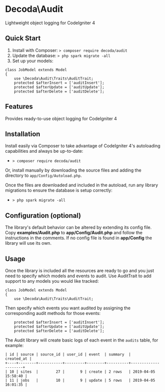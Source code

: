 # Decoda\Audit
Lightweight object logging for CodeIgniter 4

## Quick Start

1. Install with Composer: `> composer require decoda/audit`
2. Update the database: `> php spark migrate -all`
3. Set up your models:

```
class JobModel extends Model
{
	use \Decoda\Audit\Traits\AuditTrait;
	protected $afterInsert = ['auditInsert'];
	protected $afterUpdate = ['auditUpdate'];
	protected $afterDelete = ['auditDelete'];
```


## Features

Provides ready-to-use object logging for CodeIgniter 4

## Installation

Install easily via Composer to take advantage of CodeIgniter 4's autoloading capabilities
and always be up-to-date:
* `> composer require decoda/audit`

Or, install manually by downloading the source files and adding the directory to
`app/Config/Autoload.php`.

Once the files are downloaded and included in the autoload, run any library migrations
to ensure the database is setup correctly:
* `> php spark migrate -all`

## Configuration (optional)

The library's default behavior can be altered by extending its config file. Copy
**examples/Audit.php** to **app/Config/Audit.php** and follow the instructions in the
comments. If no config file is found in **app/Config** the library will use its own.

## Usage

Once the library is included all the resources are ready to go and you just need to
specify which models and events to audit. Use AuditTrait to add support to any models
you would like tracked:

```
class JobModel extends Model
{
	use \Decoda\Audit\Traits\AuditTrait;
```

Then specify which events you want audited by assigning the corresponding audit methods
for those events:

```
	protected $afterInsert = ['auditInsert'];
	protected $afterUpdate = ['auditUpdate'];
	protected $afterDelete = ['auditDelete'];
```

The Audit library will create basic logs of each event in the `audits` table, for example:

```
| id | source | source_id | user_id | event  | summary  |          created_at |
+----+--------+-----------+---------+--------+----------+---------------------+
| 10 | sites  |        27 |       9 | create | 2 rows   | 2019-04-05 15:58:40 |
| 11 | jobs   |        10 |       9 | update | 5 rows   | 2019-04-05 16:01:35 |
````
